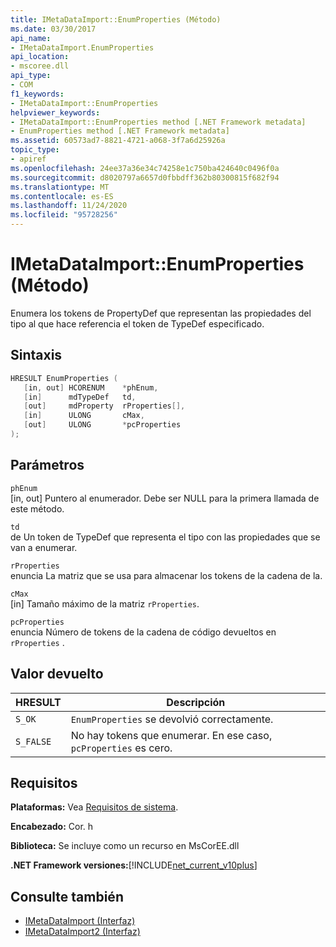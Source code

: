 ```yaml
---
title: IMetaDataImport::EnumProperties (Método)
ms.date: 03/30/2017
api_name:
- IMetaDataImport.EnumProperties
api_location:
- mscoree.dll
api_type:
- COM
f1_keywords:
- IMetaDataImport::EnumProperties
helpviewer_keywords:
- IMetaDataImport::EnumProperties method [.NET Framework metadata]
- EnumProperties method [.NET Framework metadata]
ms.assetid: 60573ad7-8821-4721-a068-3f7a6d25926a
topic_type:
- apiref
ms.openlocfilehash: 24ee37a36e34c74258e1c750ba424640c0496f0a
ms.sourcegitcommit: d8020797a6657d0fbbdff362b80300815f682f94
ms.translationtype: MT
ms.contentlocale: es-ES
ms.lasthandoff: 11/24/2020
ms.locfileid: "95728256"
---
```

# <a name="imetadataimportenumproperties-method"></a>IMetaDataImport::EnumProperties (Método)

Enumera los tokens de PropertyDef que representan las propiedades del tipo al que hace referencia el token de TypeDef especificado.  
  
## <a name="syntax"></a>Sintaxis  
  
```cpp  
HRESULT EnumProperties (  
   [in, out] HCORENUM    *phEnum,  
   [in]      mdTypeDef   td,  
   [out]     mdProperty  rProperties[],  
   [in]      ULONG       cMax,  
   [out]     ULONG       *pcProperties  
);  
```  
  
## <a name="parameters"></a>Parámetros  

 `phEnum`  
 [in, out] Puntero al enumerador. Debe ser NULL para la primera llamada de este método.  
  
 `td`  
 de Un token de TypeDef que representa el tipo con las propiedades que se van a enumerar.  
  
 `rProperties`  
 enuncia La matriz que se usa para almacenar los tokens de la cadena de la.  
  
 `cMax`  
 [in] Tamaño máximo de la matriz `rProperties`.  
  
 `pcProperties`  
 enuncia Número de tokens de la cadena de código devueltos en `rProperties` .  
  
## <a name="return-value"></a>Valor devuelto  
  
|HRESULT|Descripción|  
|-------------|-----------------|  
|`S_OK`|`EnumProperties` se devolvió correctamente.|  
|`S_FALSE`|No hay tokens que enumerar. En ese caso, `pcProperties` es cero.|  
  
## <a name="requirements"></a>Requisitos  

 **Plataformas:** Vea [Requisitos de sistema](../../get-started/system-requirements.md).  
  
 **Encabezado:** Cor. h  
  
 **Biblioteca:** Se incluye como un recurso en MsCorEE.dll  
  
 **.NET Framework versiones:**[!INCLUDE[net_current_v10plus](../../../../includes/net-current-v10plus-md.md)]  
  
## <a name="see-also"></a>Consulte también

- [IMetaDataImport (Interfaz)](imetadataimport-interface.md)
- [IMetaDataImport2 (Interfaz)](imetadataimport2-interface.md)
